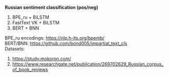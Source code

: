 **Russian sentiment classification (pos/neg)**

1. BPE_ru + BiLSTM
2. FastText VK + BiLSTM
3. BERT + BNN

BPE_ru encodings: https://nlp.h-its.org/bpemb/ <br>
BERT/BNN: https://github.com/bond005/impartial_text_cls <br>
Datasets: 
1. https://study.mokoron.com/
2. https://www.researchgate.net/publication/269702629_Russian_corpus_of_book_reviews
